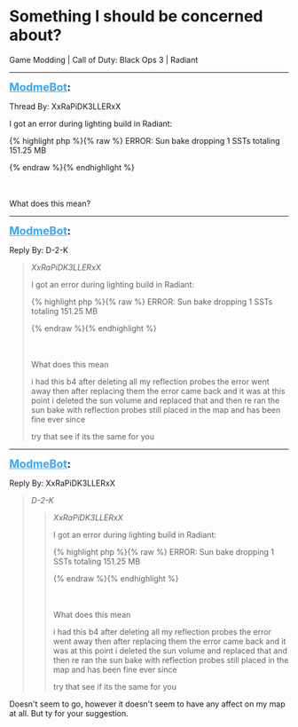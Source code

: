 # Something I should be concerned about?
Game Modding | Call of Duty: Black Ops 3 | Radiant

---
<strong style="font-size: 1.4em;"><span style="text-decoration: underline;text-decoration-color: #34a7f9;"><span style="color:#34a7f9;">ModmeBot</span></span>:</strong>

<p>Thread By: XxRaPiDK3LLERxX<br /><p style="text-align:left;">I got an error during lighting build in Radiant:</p>{% highlight php %}{% raw %}
ERROR: Sun bake dropping 1 SSTs totaling 151.25 MB

{% endraw %}{% endhighlight %}
<br /><br /><br /><p style="text-align:left;"></p><p style="text-align:left;">What does this mean?</p><p style="text-align:left;"></p></p>

---
<strong style="font-size: 1.4em;"><span style="text-decoration: underline;text-decoration-color: #34a7f9;"><span style="color:#34a7f9;">ModmeBot</span></span>:</strong>

<p>Reply By: D-2-K<br /><blockquote><em>XxRaPiDK3LLERxX</em><p style="text-align:left;">I got an error during lighting build in Radiant:</p>{% highlight php %}{% raw %}
ERROR: Sun bake dropping 1 SSTs totaling 151.25 MB

{% endraw %}{% endhighlight %}
<br /><br /><br /><p style="text-align:left;"></p><p style="text-align:left;">What does this mean</p><p style="text-align:left;"></p><p style="text-align:left;">i had this b4 after deleting all my reflection probes the error went away then after replacing them the error came back and it was at this point i deleted the sun volume and replaced that and then re ran the sun bake with reflection probes still placed in the map and has been fine ever since</p><p style="text-align:left;"></p><p style="text-align:left;">try that see if its the same for you </p><p style="text-align:left;"></p><p style="text-align:left;"></p><p style="text-align:left;"></p><p style="text-align:left;"></p><p style="text-align:left;"></p><p style="text-align:left;"></p></blockquote><p style="text-align:left;"></p></p>

---
<strong style="font-size: 1.4em;"><span style="text-decoration: underline;text-decoration-color: #34a7f9;"><span style="color:#34a7f9;">ModmeBot</span></span>:</strong>

<p>Reply By: XxRaPiDK3LLERxX<br /><blockquote><em>D-2-K</em><blockquote><em>XxRaPiDK3LLERxX</em><p style="text-align:left;">I got an error during lighting build in Radiant:</p>{% highlight php %}{% raw %}
ERROR: Sun bake dropping 1 SSTs totaling 151.25 MB

{% endraw %}{% endhighlight %}
<br /><br /><br /><p style="text-align:left;"></p><p style="text-align:left;">What does this mean</p><p style="text-align:left;"></p><p style="text-align:left;">i had this b4 after deleting all my reflection probes the error went away then after replacing them the error came back and it was at this point i deleted the sun volume and replaced that and then re ran the sun bake with reflection probes still placed in the map and has been fine ever since</p><p style="text-align:left;"></p><p style="text-align:left;">try that see if its the same for you </p><p style="text-align:left;"></p><p style="text-align:left;"></p><p style="text-align:left;"></p><p style="text-align:left;"></p><p style="text-align:left;"></p><p style="text-align:left;"></p></blockquote><p style="text-align:left;"></p></blockquote><p style="text-align:left;">Doesn&#39;t seem to go, however it doesn&#39;t seem to have any affect on my map at all. But ty for your suggestion.</p></p>
